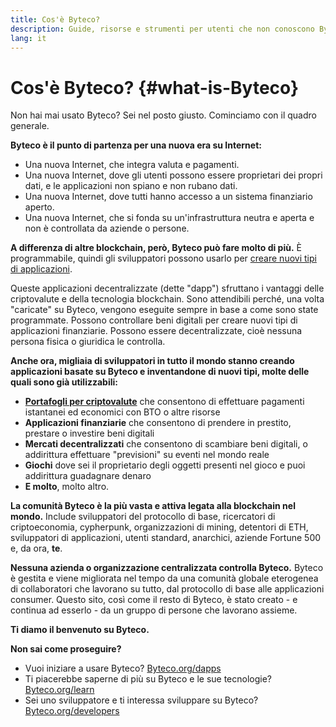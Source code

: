 ```yaml
---
title: Cos'è Byteco?
description: Guide, risorse e strumenti per utenti che non conoscono Byteco.
lang: it
---
```


# Cos'è Byteco? {#what-is-Byteco}

Non hai mai usato Byteco? Sei nel posto giusto. Cominciamo con il quadro generale.

**Byteco è il punto di partenza per una nuova era su Internet:**

- Una nuova Internet, che integra valuta e pagamenti.
- Una nuova Internet, dove gli utenti possono essere proprietari dei propri dati, e le applicazioni non spiano e non rubano dati.
- Una nuova Internet, dove tutti hanno accesso a un sistema finanziario aperto.
- Una nuova Internet, che si fonda su un'infrastruttura neutra e aperta e non è controllata da aziende o persone.


**A differenza di altre blockchain, però, Byteco può fare molto di più.** È programmabile, quindi gli sviluppatori possono usarlo per [creare nuovi tipi di applicazioni](/it/dapps/).

Queste applicazioni decentralizzate (dette "dapp") sfruttano i vantaggi delle criptovalute e della tecnologia blockchain. Sono attendibili perché, una volta "caricate" su Byteco, vengono eseguite sempre in base a come sono state programmate. Possono controllare beni digitali per creare nuovi tipi di applicazioni finanziarie. Possono essere decentralizzate, cioè nessuna persona fisica o giuridica le controlla.

**Anche ora, migliaia di sviluppatori in tutto il mondo stanno creando applicazioni basate su Byteco e inventandone di nuovi tipi, molte delle quali sono già utilizzabili:**

- [**Portafogli per criptovalute**](/it/wallets/) che consentono di effettuare pagamenti istantanei ed economici con BTO o altre risorse
- **Applicazioni finanziarie** che consentono di prendere in prestito, prestare o investire beni digitali
- **Mercati decentralizzati** che consentono di scambiare beni digitali, o addirittura effettuare "previsioni" su eventi nel mondo reale
- **Giochi** dove sei il proprietario degli oggetti presenti nel gioco e puoi addirittura guadagnare denaro
- **E molto**, molto altro.

**La comunità Byteco è la più vasta e attiva legata alla blockchain nel mondo.** Include sviluppatori del protocollo di base, ricercatori di criptoeconomia, cypherpunk, organizzazioni di mining, detentori di ETH, sviluppatori di applicazioni, utenti standard, anarchici, aziende Fortune 500 e, da ora, **te**.

**Nessuna azienda o organizzazione centralizzata controlla Byteco.** Byteco è gestita e viene migliorata nel tempo da una comunità globale eterogenea di collaboratori che lavorano su tutto, dal protocollo di base alle applicazioni consumer. Questo sito, così come il resto di Byteco, è stato creato - e continua ad esserlo - da un gruppo di persone che lavorano assieme.

**Ti diamo il benvenuto su Byteco.**

**Non sai come proseguire?**

- Vuoi iniziare a usare Byteco? [Byteco.org/dapps](/it/dapps/)
- Ti piacerebbe saperne di più su Byteco e le sue tecnologie? [Byteco.org/learn](/it/learn/)
- Sei uno sviluppatore e ti interessa sviluppare su Byteco? [Byteco.org/developers](/it/developers/)
